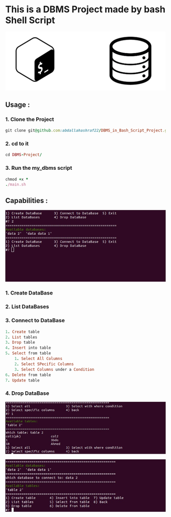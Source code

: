 # **This is a DBMS Project made by bash Shell Script**

![alt](https://github.com/abdallahashraf22/DBMS_in_Bash_Script_Project/blob/main/images/Cover.png)

## **Usage :**
### 1. Clone the Project
```ruby
git clone git@github.com:abdallahashraf22/DBMS_in_Bash_Script_Project.git
```
### 2. cd to it
```ruby
cd DBMS-Project/
```
### 3. Run the my_dbms script
```ruby
chmod +x *
./main.sh
```


## **Capabilities :**

![alt](https://github.com/abdallahashraf22/DBMS_in_Bash_Script_Project/blob/main/images/data_bases.jpg)

### 1. Create DataBase 
### 2. List DataBases 
### 3. Connect to DataBase 
```ruby
1. Create table
2. List tables
3. Drop table
4. Insert into table
5. Select from table
    1. Select All Columns
    2. Select SPecific Columns
    3. Select Columns under a Condition
6. Delete from table
7. Update table
```
### 4. Drop DataBase

![alt](https://github.com/abdallahashraf22/DBMS_in_Bash_Script_Project/blob/main/images/selecting.jpg)


![alt](https://github.com/abdallahashraf22/DBMS_in_Bash_Script_Project/blob/main/images/tables.jpg)

